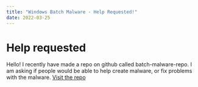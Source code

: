 ```yaml
---
title: "Windows Batch Malware - Help Requested!"
date: 2022-03-25
---
```

# Help requested
Hello! I recently have made a repo on github called batch-malware-repo. I am asking if people would be able to help create malware, or fix problems with the malware.
<a href="https://github.com/JoshAtticus/batch-malware-repo">Visit the repo</a>
